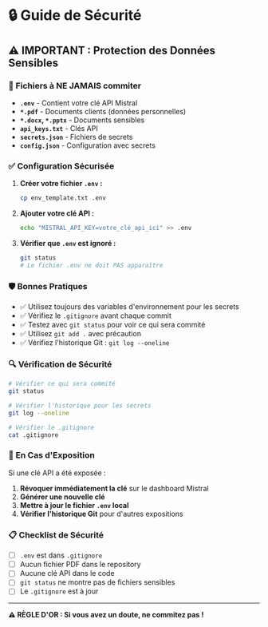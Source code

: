 # 🔒 Guide de Sécurité

## ⚠️ IMPORTANT : Protection des Données Sensibles

### 🚨 Fichiers à NE JAMAIS commiter

- **`.env`** - Contient votre clé API Mistral
- **`*.pdf`** - Documents clients (données personnelles)
- **`*.docx`, `*.pptx`** - Documents sensibles
- **`api_keys.txt`** - Clés API
- **`secrets.json`** - Fichiers de secrets
- **`config.json`** - Configuration avec secrets

### ✅ Configuration Sécurisée

1. **Créer votre fichier `.env` :**
   ```bash
   cp env_template.txt .env
   ```

2. **Ajouter votre clé API :**
   ```bash
   echo "MISTRAL_API_KEY=votre_clé_api_ici" >> .env
   ```

3. **Vérifier que `.env` est ignoré :**
   ```bash
   git status
   # Le fichier .env ne doit PAS apparaître
   ```

### 🛡️ Bonnes Pratiques

- ✅ Utilisez toujours des variables d'environnement pour les secrets
- ✅ Vérifiez le `.gitignore` avant chaque commit
- ✅ Testez avec `git status` pour voir ce qui sera commité
- ✅ Utilisez `git add .` avec précaution
- ✅ Vérifiez l'historique Git : `git log --oneline`

### 🔍 Vérification de Sécurité

```bash
# Vérifier ce qui sera commité
git status

# Vérifier l'historique pour les secrets
git log --oneline

# Vérifier le .gitignore
cat .gitignore
```

### 🚨 En Cas d'Exposition

Si une clé API a été exposée :

1. **Révoquer immédiatement la clé** sur le dashboard Mistral
2. **Générer une nouvelle clé**
3. **Mettre à jour le fichier `.env` local**
4. **Vérifier l'historique Git** pour d'autres expositions

### 📋 Checklist de Sécurité

- [ ] `.env` est dans `.gitignore`
- [ ] Aucun fichier PDF dans le repository
- [ ] Aucune clé API dans le code
- [ ] `git status` ne montre pas de fichiers sensibles
- [ ] Le `.gitignore` est à jour

---

**⚠️ RÈGLE D'OR : Si vous avez un doute, ne commitez pas !** 